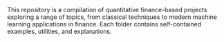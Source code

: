 This repository is a compilation of quantitative finance-based projects exploring a range of topics, 
from classical techniques to modern machine learning applications in finance. Each folder contains self-contained 
examples, utilities, and explanations. 
